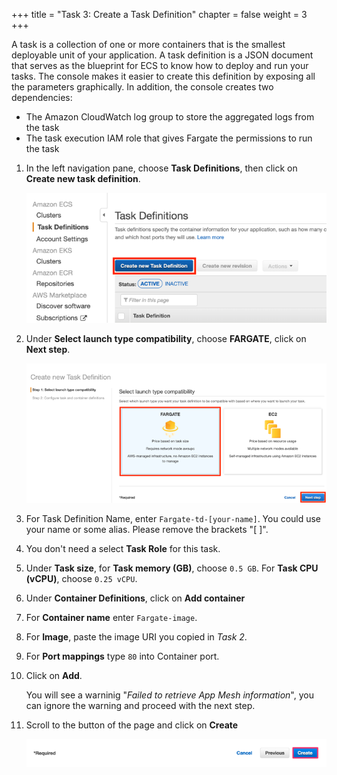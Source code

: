+++ 
title = "Task 3: Create a Task Definition" 
chapter = false 
weight = 3 
+++


A task is a collection of one or more containers that is the smallest deployable unit of your application. A task definition is a JSON document that serves as the blueprint for ECS to know how to deploy and run your tasks.
The console makes it easier to create this definition by exposing all the parameters graphically. In addition, the console creates two dependencies:

- The Amazon CloudWatch log group to store the aggregated logs from the task
- The task execution IAM role that gives Fargate the permissions to run the task

1. In the left navigation pane, choose **Task Definitions**, then click on **Create new task definition**.
 
 	<img src="images/Picture8.png" alt="drawing" width="500"/>
 
1. Under **Select launch type compatibility**, choose **FARGATE**, click on **Next step**.
 
	<img src="images/Picture9.png" alt="drawing" width="650"/>
 
1. For Task Definition Name, enter `Fargate-td-[your-name]`. You could use your name or some alias. Please remove the brackets "[ ]".

1. You don't need a select **Task Role** for this task.

1. Under **Task size**, for **Task memory (GB)**, choose `0.5 GB`. For **Task CPU (vCPU)**, choose `0.25 vCPU`.

1. Under **Container Definitions**, click on **Add container**

1. For **Container name** enter `Fargate-image`.

1. For **Image**, paste the image URI you copied in *Task 2*.

1. For **Port mappings** type `80` into Container port.

1. Click on **Add**.

	You will see a warninig "*Failed to retrieve App Mesh information*", you can ignore the warning and proceed with the next step.

1. Scroll to the button of the page and click on **Create**

	<img src="images/Picture14.png" alt="drawing" width="700"/>